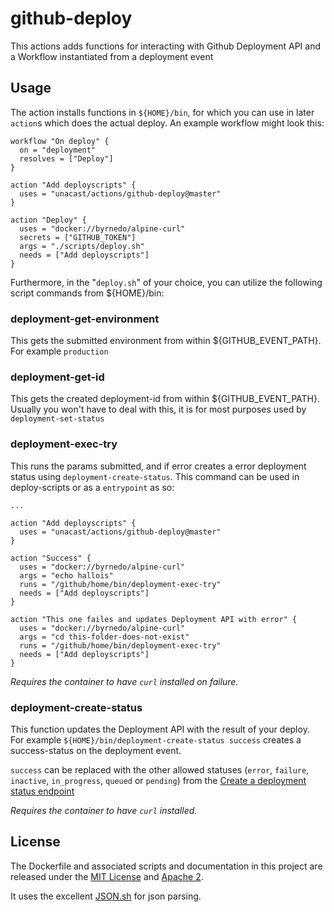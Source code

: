 # github-deploy

This actions adds functions for interacting with Github Deployment API and a Workflow instantiated from a deployment event

## Usage

The action installs functions in `${HOME}/bin`, for which you can use in later `action`s which does the actual deploy. An example workflow might look this:  

```
workflow "On deploy" {
  on = "deployment"
  resolves = ["Deploy"]
}

action "Add deployscripts" {
  uses = "unacast/actions/github-deploy@master"
}

action "Deploy" {
  uses = "docker://byrnedo/alpine-curl"
  secrets = ["GITHUB_TOKEN"]
  args = "./scripts/deploy.sh"
  needs = ["Add deployscripts"]
}
```

Furthermore, in the "`deploy.sh`" of your choice, you can utilize the following script commands from ${HOME}/bin:

### deployment-get-environment
This gets the submitted environment from within ${GITHUB_EVENT_PATH}. For example `production`

### deployment-get-id
This gets the created deployment-id from within ${GITHUB_EVENT_PATH}. Usually you won't have to deal with this, it is for most purposes used by `deployment-set-status`

### deployment-exec-try
This runs the params submitted, and if error creates a error deployment status using `deployment-create-status`. This command can be used in deploy-scripts or as a `entrypoint` as so:

```
...

action "Add deployscripts" {
  uses = "unacast/actions/github-deploy@master"
}

action "Success" {
  uses = "docker://byrnedo/alpine-curl"
  args = "echo hallois"
  runs = "/github/home/bin/deployment-exec-try"
  needs = ["Add deployscripts"]
}

action "This one failes and updates Deployment API with error" {
  uses = "docker://byrnedo/alpine-curl"
  args = "cd this-folder-does-not-exist"
  runs = "/github/home/bin/deployment-exec-try"
  needs = ["Add deployscripts"]
}
``` 

_Requires the container to have `curl` installed on failure._

### deployment-create-status
This function updates the Deployment API with the result of your deploy. For example `${HOME}/bin/deployment-create-status success` creates a success-status on the deployment event.

`success` can be replaced with the other allowed statuses (`error`, `failure`, `inactive`, `in_progress`, `queued` or `pending`) from the [Create a deployment status
 endpoint](https://developer.github.com/v3/repos/deployments/#create-a-deployment-status)
 
_Requires the container to have `curl` installed._   

## License

The Dockerfile and associated scripts and documentation in this project are released under the [MIT License](LICENSE.MIT) and [Apache 2](LICENSE.APACHE2).

It uses the excellent [JSON.sh](https://github.com/dominictarr/JSON.sh) for json parsing. 